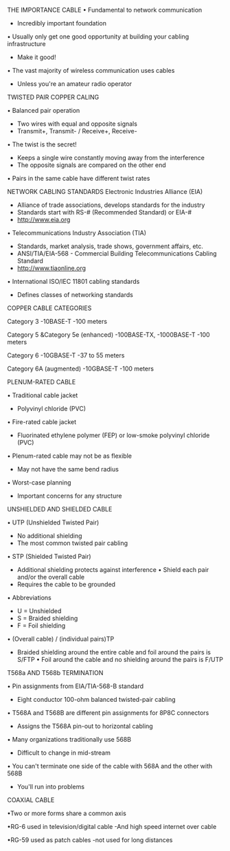 THE IMPORTANCE CABLE
• Fundamental to network communication
- Incredibly important foundation

• Usually only get one good opportunity at
building your cabling infrastructure
- Make it good!

• The vast majority of wireless communication uses cables
- Unless you're an amateur radio operator


TWISTED PAIR COPPER CALING

• Balanced pair operation
- Two wires with equal and opposite signals
- Transmit+, Transmit- / Receive+, Receive-

• The twist is the secret!
- Keeps a single wire constantly moving
away from the interference
- The opposite signals are compared on the other end

• Pairs in the same cable have different twist rates


NETWORK CABLING STANDARDS
Electronic Industries Alliance (EIA)
- Alliance of trade associations, develops standards for the industry
- Standards start with RS-# (Recommended Standard) or EIA-#
- http://www.eia.org

• Telecommunications Industry Association (TIA)
- Standards, market analysis, trade shows,
government affairs, etc.
- ANSI/TIA/EIA-568 - Commercial Building
Telecommunications Cabling Standard
- http://www.tiaonline.org

• International ISO/IEC 11801 cabling standards
- Defines classes of networking standards
			
			
COPPER CABLE CATEGORIES

Category 3
-10BASE-T 
-100 meters

Category 5 &Category 5e (enhanced)
-100BASE-TX,
-1000BASE-T 
-100 meters

Category 6
-10GBASE-T 
-37 to 55 meters

Category 6A (augmented)
-10GBASE-T 
-100 meters

PLENUM-RATED CABLE

• Traditional cable jacket
- Polyvinyl chloride (PVC)

• Fire-rated cable jacket
- Fluorinated ethylene polymer (FEP) or
low-smoke polyvinyl chloride (PVC)

• Plenum-rated cable may not be as flexible
- May not have the same bend radius

• Worst-case planning
- Important concerns for any structure

UNSHIELDED AND SHIELDED CABLE 

• UTP (Unshielded Twisted Pair)
- No additional shielding
- The most common twisted pair cabling

• STP (Shielded Twisted Pair)
- Additional shielding protects against interference
• Shield each pair and/or the overall cable
- Requires the cable to be grounded

• Abbreviations
- U = Unshielded
- S = Braided shielding
- F = Foil shielding

• (Overall cable) / (individual pairs)TP
- Braided shielding around the entire cable
and foil around the pairs is S/FTP
• Foil around the cable and no shielding
around the pairs is F/UTP


T568a AND T568b TERMINATION

• Pin assignments from EIA/TIA-568-B standard
- Eight conductor 100-ohm balanced
twisted-pair cabling

• T568A and T568B are different pin assignments
for 8P8C connectors
- Assigns the T568A pin-out to horizontal cabling

• Many organizations traditionally use 568B
- Difficult to change in mid-stream

• You can't terminate one side of the cable
with 568A and the other with 568B
- You'll run into problems

COAXIAL CABLE

•Two or more forms share a common axis

•RG-6 used in television/digital cable
-And high speed internet over cable

•RG-59 used as patch cables
-not used for long distances
